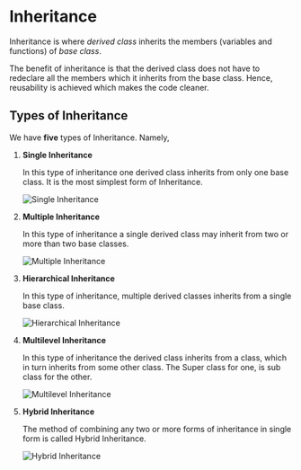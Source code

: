 # Inheritance

Inheritance is where *derived class* inherits the members (variables and functions) of *base class*.

The benefit of inheritance is that the derived class does not have to redeclare all the members which it inherits from the base class. Hence, reusability is achieved which makes the code cleaner.

## Types of Inheritance

We have **five** types of Inheritance. Namely,

1. **Single Inheritance**

	In this type of inheritance one derived class inherits from only one base class. It is the most simplest form of Inheritance.

	![_Single Inheritance_](http://gsrai.blog.com/wp-content/blogs.dir/00/07/75/97/7759739/files/inheritance-types/download-1.jpg)

2. **Multiple Inheritance**

	In this type of inheritance a single derived class may inherit from two or more than two base classes.

	![_Multiple Inheritance_](http://images.programcall.com/multiple%20inheritance.jpg)

3. **Hierarchical Inheritance**

	In this type of inheritance, multiple derived classes inherits from a single base class.

	![_Hierarchical Inheritance_](http://net-informations.com/faq/oops/img/hierarchical.png)

4. **Multilevel Inheritance**

	In this type of inheritance the derived class inherits from a class, which in turn inherits from some other class. The Super class for one, is sub class for the other.

	![_Multilevel Inheritance_](http://csharpcorner.mindcrackerinc.netdna-cdn.com/UploadFile/346588/how-to-use-multilevel-inheritance-in-java/Images/multilevel.jpg)

5. **Hybrid Inheritance**

	The method of combining any two or more forms of inheritance in single form is called Hybrid Inheritance.

	![_Hybrid Inheritance_](http://gsrai.blog.com/wp-content/blogs.dir/00/07/75/97/7759739/files/inheritance-types/hybridinheritance_1.png)
